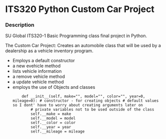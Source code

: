 # ITS320 Python Custom Car Project
### Description
SU Global ITS320-1 Basic Programming class final project in Python. 

The Custom Car Project: Creates an automobile class that will be used by a dealership as a vehicle inventory program.
- Employs a default constructor
- a new evehicle method
- lists vehicle information
- a remove vehicle method
- a update vehicle method
- employs the use of Objects and classes
  ```class Car:
      def __init__(self, make="", model="", color="", year=0, mileage=0): # constructor - for creating objects # default values so I dont' have to worry about creating arguments later on
          # private variables not to be used outside of the class
          self.__make = make
          self.__model = model
          self.__color = color
          self.__year = year
          self.__mileage = mileage


